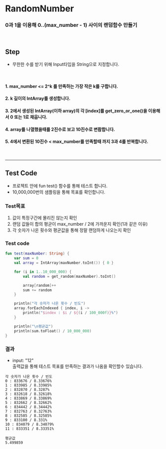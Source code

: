 # **RandomNumber**
### 0과 1을 이용해 0..(max_number - 1) 사이의 랜덤함수 만들기
<br>

## **Step**
- 무한한 수를 받기 위해 Input타입을 String으로 지정합니다.

<br>

#### 1. max_number <= 2^k 를 만족하는 가장 작은 k를 구합니다.
#### 2. k 길이의 IntArray를 생성합니다.
#### 3. 2에서 생성된 IntArray(이하 array)의 각 [index]를 get_zero_or_one()을 이용해서 0 또는 1로 채웁니다.
#### 4. array를 나열했을때를 2진수로 보고 10진수로 변홥합니다.
#### 5. 4에서 변환된 10진수 < max_number를 만족할때 까지 3과 4를 반복합니다.

<br>

---

## **Test Code**
- 프로젝트 안에 fun test() 함수를 통해 테스트 합니다.
- 10,000,000번의 샘플링을 통해 목표를 확인합니다.
### **Test목표**
1. 값이 특정구간에 몰리진 않는지 확인
1. 랜덤 값들이 합의 평균이 max_number / 2에 가까운지 확인(1과 같은 이유)
1. 각 숫자가 나온 횟수와 평균값을 통해 정말 랜덤하게 나오는지 확인

### **Test code**
``` kotlin
fun test(maxNumber: String) {
    var sum = 0
    val array = IntArray(maxNumber.toInt()) { 0 }

    for (i in 1..10_000_000) {
        val random = get_random(maxNumber).toInt()

        array[random]++
        sum += random
    }

    println("각 숫자가 나온 횟수 / 빈도")
    array.forEachIndexed { index, i ->
        println("$index : $i / ${(i / 100_000f)}%")
    }

    println("\n평균값")
    println(sum.toFloat() / 10_000_000)
}
```

### **결과**
- input: "12" <br>
출력값을 통해 테스트 목표를 만족하는 결과가 나옴을 확인할수 있습니다.

```
각 숫자가 나온 횟수 / 빈도
0 : 833676 / 8.33676%
1 : 833985 / 8.33985%
2 : 832870 / 8.3287%
3 : 832618 / 8.32618%
4 : 833869 / 8.33869%
5 : 832662 / 8.32662%
6 : 834442 / 8.34442%
7 : 832763 / 8.32763%
8 : 832585 / 8.32585%
9 : 833100 / 8.331%
10 : 834079 / 8.34079%
11 : 833351 / 8.33351%

평균값
5.499859
```



